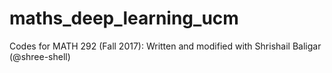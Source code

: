 # maths_deep_learning_ucm
Codes for MATH 292 (Fall 2017): Written and modified with Shrishail Baligar (@shree-shell)
